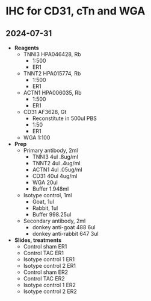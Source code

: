 # IHC for CD31, cTn and WGA
## 2024-07-31


- **Reagents**
  - TNNI3 HPA046428, Rb
    - 1:500
    - ER1
  - TNNT2 HPA015774, Rb
    - 1:500
    - ER1
  - ACTN1 HPA006035, Rb
    - 1:500
    - ER1
  - CD31 AF3628, Gt
    - Reconstitute in 500ul PBS
    - 1:50
    - ER1
  - WGA 1:100
- **Prep**
    - Primary antibody, 2ml
      - TNNI3        4ul               .8ug/ml
      - TNNT2      4ul                .4ug/ml
      - ACTN1       4ul                   .05ug/ml
      - CD31          40ul             4ug/ml
      - WGA         20ul
      - Buffer        1.948ml
  - Isotype control, 1ml
    - Goat, 1ul
    - Rabbit, 1ul
    - Buffer        998.25ul
  - Secondary antibody, 2ml
    - donkey anti-goat 488      6ul
    - donkey anti-rabbit 647     3ul
- **Slides, treatments**
  - Control sham ER1
  - Control TAC ER1
  - Isotype control 1 ER1
  - Isotype control 2 ER1
  - Control sham ER2
  - Control TAC ER2
  - Isotype control 1 ER2
  - Isotype control 2 ER2
